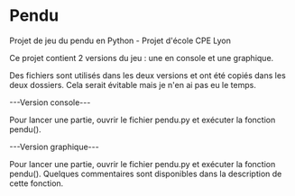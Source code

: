 # Pendu
Projet de jeu du pendu en Python - Projet d'école CPE Lyon

Ce projet contient 2 versions du jeu : une en console et une graphique.

Des fichiers sont utilisés dans les deux versions et ont été copiés dans les deux dossiers. Cela serait évitable mais je n'en ai pas eu le temps.



---Version console---

Pour lancer une partie, ouvrir le fichier pendu.py et exécuter la fonction pendu().


---Version graphique---

Pour lancer une partie, ouvrir le fichier pendu.py et exécuter la fonction pendu().
Quelques commentaires sont disponibles dans la description de cette fonction.
